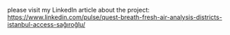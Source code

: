 please visit my LinkedIn article about the project: https://www.linkedin.com/pulse/quest-breath-fresh-air-analysis-districts-istanbul-access-sağıroğlu/
